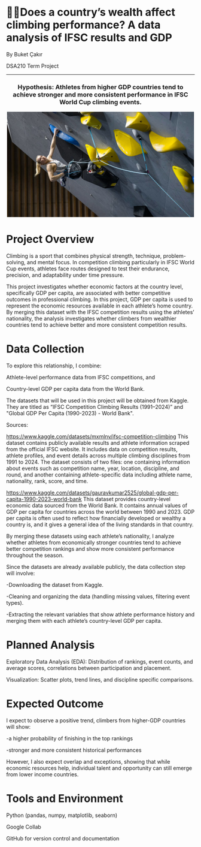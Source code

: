 # 🧗‍♀️Does a country’s wealth affect climbing performance? A data analysis of IFSC results and GDP
By Buket Çakır

DSA210 Term Project

---
<div align="center">

### Hypothesis: Athletes from higher GDP countries tend to achieve stronger and more consistent performance in IFSC World Cup climbing events.

</div>
<p align="center">
  <img src="docs/assets/climbing_photo.jpg" alt="Climbing Competition Image" width="500">
</p>

# Project Overview

Climbing is a sport that combines physical strength, technique, problem-solving, and mental focus. In competition climbing particularly in IFSC World Cup events, athletes face routes designed to test their endurance, precision, and adaptability under time pressure.

This project investigates whether economic factors at the country level, specifically GDP per capita, are associated with better competitive outcomes in professional climbing. In this project, GDP per capita is used to represent the economic resources available in each athlete’s home country. By merging this dataset with the IFSC competition results using the athletes’ nationality, the analysis investigates whether climbers from wealthier countries tend to achieve better and more consistent competition results.



# Data Collection
To explore this relationship, I combine:

Athlete-level performance data from IFSC competitions, and

Country-level GDP per capita data from the World Bank.

The datasets that will be used in this project will be obtained from Kaggle. They are titled as “IFSC Competition Climbing Results (1991–2024)” and "Global GDP Per Capita (1990-2023) - World Bank".

Sources: 

https://www.kaggle.com/datasets/mxmlnv/ifsc-competition-climbing
This dataset contains publicly available results and athlete information scraped from the official IFSC website. It includes data on competition results, athlete profiles, and event details across multiple climbing disciplines from 1991 to 2024. The dataset consists of two files: one containing information about events such as competition name, year, location, discipline, and round, and another containing athlete-specific data including athlete name, nationality, rank, score, and time.

https://www.kaggle.com/datasets/gauravkumar2525/global-gdp-per-capita-1990-2023-world-bank
This dataset provides country-level economic data sourced from the World Bank. It contains annual values of GDP per capita for countries across the world between 1990 and 2023. GDP per capita is often used to reflect how financially developed or wealthy a country is, and it gives a general idea of the living standards in that country.


By merging these datasets using each athlete’s nationality, I analyze whether athletes from economically stronger countries tend to achieve better competition rankings and show more consistent performance throughout the season.

Since the datasets are already available publicly, the data collection step will involve:

-Downloading the dataset from Kaggle.

-Cleaning and organizing the data (handling missing values, filtering event types).

-Extracting the relevant variables that show athlete performance history and merging them with each athlete’s country-level GDP per capita.


# Planned Analysis

Exploratory Data Analysis (EDA): Distribution of rankings, event counts, and average scores, correlations between participation and placement.

Visualization: Scatter plots, trend lines, and discipline specific comparisons.


# Expected Outcome

I expect to observe a positive trend, climbers from higher-GDP countries will show:

-a higher probability of finishing in the top rankings

-stronger and more consistent historical performances

However, I also expect overlap and exceptions, showing that while economic resources help, individual talent and opportunity can still emerge from lower income countries.

# Tools and Environment

Python (pandas, numpy, matplotlib, seaborn)

Google Collab

GitHub for version control and documentation


